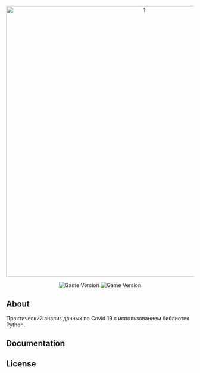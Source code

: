 <p align="center">
      <img src="https://i.ibb.co/Zzcb38j/1.png" alt="1" width="726">
</p>

<p align="center">
   <img src="https://img.shields.io/badge/Jupyter%20notebook-8A2BE2" alt="Game Version">
   <img src="https://img.shields.io/badge/Version-1.0%20(Alpha)-blue" alt="Game Version">
</p>

## About
Практический анализ данных по Covid 19 с использованием библиотек Python.


## Documentation



## License
